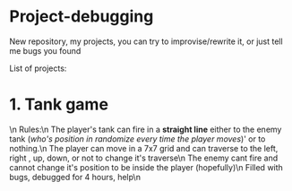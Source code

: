 # Project-debugging
New repository, my projects, you can try to improvise/rewrite it, or just tell me bugs you found 

List of projects:

# 1. Tank game
\n
Rules:\n
The player's tank can fire in a **straight line** either to the enemy tank (*who's position in randomize every time the player moves*)' or to nothing.\n
The player can move in a 7x7 grid and can traverse to the left, right , up, down, or not to change it's traverse\n
The enemy cant fire and cannot change it's position to be inside the player (hopefully)\n
Filled with bugs, debugged for 4 hours, help\n
